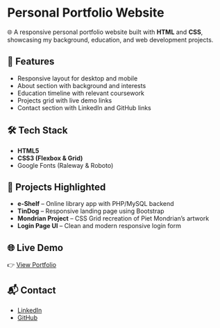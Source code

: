# Personal Portfolio Website

🌐 A responsive personal portfolio website built with **HTML** and **CSS**, showcasing my background, education, and web development projects.  

## 🚀 Features
- Responsive layout for desktop and mobile  
- About section with background and interests  
- Education timeline with relevant coursework  
- Projects grid with live demo links  
- Contact section with LinkedIn and GitHub links  

## 🛠️ Tech Stack
- **HTML5**  
- **CSS3 (Flexbox & Grid)**  
- Google Fonts (Raleway & Roboto)    

## 📂 Projects Highlighted
- **e-Shelf** – Online library app with PHP/MySQL backend  
- **TinDog** – Responsive landing page using Bootstrap  
- **Mondrian Project** – CSS Grid recreation of Piet Mondrian’s artwork  
- **Login Page UI** – Clean and modern responsive login form  

## 🌐 Live Demo
👉 [View Portfolio](https://daveak17.github.io/WedDev-Portofolio/)  

## 📬 Contact
- [LinkedIn](https://www.linkedin.com/in/david-akoda-1016442b6/)  
- [GitHub](https://github.com/daveak17)  
